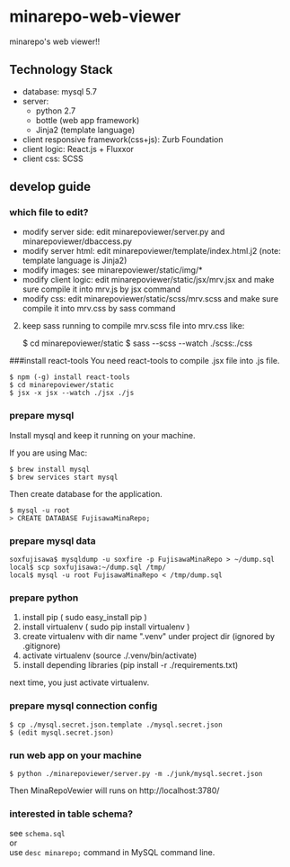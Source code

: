# minarepo-web-viewer

minarepo's web viewer!!


## Technology Stack

- database: mysql 5.7
- server:
  - python 2.7
  - bottle (web app framework)
  - Jinja2 (template language)
- client responsive framework(css+js): Zurb Foundation
- client logic: React.js + Fluxxor
- client css: SCSS


## develop guide

### which file to edit?

- modify server side: edit minarepoviewer/server.py and minarepoviewer/dbaccess.py
- modify server html: edit minarepoviewer/template/index.html.j2 (note: template language is Jinja2)
- modify images: see minarepoviewer/static/img/*
- modify client logic: edit minarepoviewer/static/jsx/mrv.jsx and make sure compile it into mrv.js by jsx command
- modify css: edit minarepoviewer/static/scss/mrv.scss and make sure compile it into mrv.css by sass command


2. keep sass running to compile mrv.scss file into mrv.css like:

    $ cd minarepoviewer/static
    $ sass --scss --watch ./scss:./css


###install react-tools
You need react-tools to compile .jsx file into .js file.
  
    $ npm (-g) install react-tools
    $ cd minarepoviewer/static
    $ jsx -x jsx --watch ./jsx ./js

### prepare mysql

Install mysql and keep it running on your machine.

If you are using Mac:

    $ brew install mysql
    $ brew services start mysql

Then create database for the application.

    $ mysql -u root
    > CREATE DATABASE FujisawaMinaRepo;

### prepare mysql data


    soxfujisawa$ mysqldump -u soxfire -p FujisawaMinaRepo > ~/dump.sql
    local$ scp soxfujisawa:~/dump.sql /tmp/
    local$ mysql -u root FujisawaMinaRepo < /tmp/dump.sql


### prepare python

1. install pip ( sudo easy_install pip )
2. install virtualenv ( sudo pip install virtualenv )
3. create virtualenv with dir name ".venv" under project dir (ignored by .gitignore)
4. activate virtualenv (source ./.venv/bin/activate)
5. install depending libraries (pip install -r ./requirements.txt)

next time, you just activate virtualenv.


### prepare mysql connection config

    $ cp ./mysql.secret.json.template ./mysql.secret.json
    $ (edit mysql.secret.json)


### run web app on your machine

    $ python ./minarepoviewer/server.py -m ./junk/mysql.secret.json


Then MinaRepoVewier will runs on http://localhost:3780/

### interested in table schema?


see `schema.sql`  
or  
use `desc minarepo;` command in MySQL command line.
